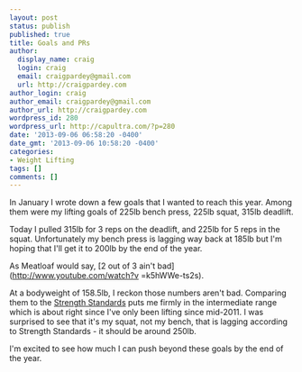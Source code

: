 ```yaml
---
layout: post
status: publish
published: true
title: Goals and PRs
author:
  display_name: craig
  login: craig
  email: craigpardey@gmail.com
  url: http://craigpardey.com
author_login: craig
author_email: craigpardey@gmail.com
author_url: http://craigpardey.com
wordpress_id: 280
wordpress_url: http://capultra.com/?p=280
date: '2013-09-06 06:58:20 -0400'
date_gmt: '2013-09-06 10:58:20 -0400'
categories:
- Weight Lifting
tags: []
comments: []
---
```


In January I wrote down a few goals that I wanted to reach this year. Among
them were my lifting goals of 225lb bench press, 225lb squat, 315lb deadlift.

Today I pulled 315lb for 3 reps on the deadlift, and 225lb for 5 reps in the
squat. Unfortunately my bench press is lagging way back at 185lb but I'm
hoping that I'll get it to 200lb by the end of the year.

As Meatloaf would say, [2 out of 3 ain't bad](http://www.youtube.com/watch?v
=k5hWWe-ts2s).

At a bodyweight of 158.5lb, I reckon those numbers aren't bad. Comparing them
to the [Strength
Standards](http://www.exrx.net/Testing/WeightLifting/StrengthStandards.htm)
puts me firmly in the intermediate range which is about right since I've only
been lifting since mid-2011. I was surprised to see that it's my squat, not my
bench, that is lagging according to Strength Standards - it should be around
250lb.

I'm excited to see how much I can push beyond these goals by the end of the
year.

